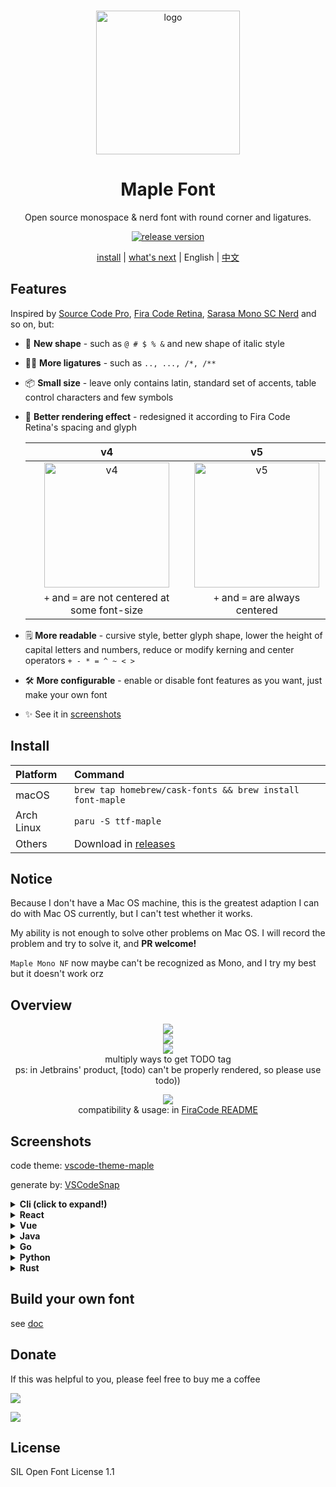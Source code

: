 <br>

<p align="center">
  <img src="./img/head.svg" height="230" alt="logo">
</p>

<h1 align="center"> Maple Font </h1>

<p align="center">
Open source monospace & nerd font with round corner and ligatures.
</p>

<p align="center">
  <a href="https://github.com/subframe7536/Maple-font/releases">
    <img src="https://img.shields.io/github/v/release/subframe7536/Maple-font?display_name=tag" alt="release version">
  </a>
</p>

<p align="center">
  <a href="#install">install</a> |
  <a href="https://github.com/users/subframe7536/projects/1">what's next</a> |
  English |
  <a href="./README_CN.md">中文</a>
</p>



## Features

Inspired by [Source Code Pro](https://github.com/adobe-fonts/source-code-pro), [Fira Code Retina](https://github.com/tonsky/FiraCode), [Sarasa Mono SC Nerd](https://github.com/laishulu/Sarasa-Mono-SC-Nerd) and so on, but:

- 🎨 **New shape** - such as `@ # $ % &` and new shape of italic style
- 🤙🏻 **More ligatures** - such as `.., ..., /*, /**`
- 📦 **Small size** - leave only contains latin, standard set of accents, table control characters and few symbols
- 🦾 **Better rendering effect** - redesigned it according to Fira Code Retina's spacing and glyph

  |                           v4                           |                           v5                            |
  | :----------------------------------------------------: | :-----------------------------------------------------: |
  | <img src="./img/sizechange.gif" height="200" alt="v4"> | <img src="./img/sizechange1.gif" height="200" alt="v5"> |
  |     `+` and `=` are not centered at some font-size     |             `+` and `=` are always centered             |

- 🗒 **More readable** - cursive style, better glyph shape, lower the height of capital letters and numbers, reduce or modify kerning and center operators `+ - * = ^ ~ < >`
- 🛠️ **More configurable** - enable or disable font features as you want, just make your own font
- ✨ See it in [screenshots](#screenshots)



## Install


| Platform   | Command                                                                     |
| :--------- | :-------------------------------------------------------------------------- |
| macOS      | `brew tap homebrew/cask-fonts && brew install font-maple`                   |
| Arch Linux | `paru -S ttf-maple`                                                         |
| Others     | Download in [releases](https://github.com/subframe7536/Maple-font/releases) |





## Notice


Because I don't have a Mac OS machine, this is the greatest adaption I can do with Mac OS currently, but I can't test whether it works.

My ability is not enough to solve other problems on Mac OS. I will record the problem and try to solve it, and **PR welcome!**

`Maple Mono NF` now maybe can't be recognized as Mono, and I try my best but it doesn't work orz


## Overview

<p align="center">
<img src="./img/base.png" /><br>
<img src="./img/ligature.png" /><br>
<img src="./img/ligature.gif"/><br>
multiply ways to get TODO tag<br>
ps: in Jetbrains' product, [todo) can't be properly rendered, so please use todo))<br>
</p>
<p align="center">
<img src="./img/option.png"/><br>
compatibility & usage: in <a href="https://github.com/tonsky/FiraCode#editor-compatibility-list" target="_blank">FiraCode README</a>
</p>

## Screenshots

code theme: [vscode-theme-maple](https://github.com/subframe7536/vscode-theme-maple)

generate by: [VSCodeSnap](https://github.com/luisllamasbinaburo/VSCodeSnap)

<details>
<summary><b>Cli (click to expand!)</b></summary>

![](img/code_sample/cli.webp)

</details>



<details>
<summary><b>React</b></summary>

![](img/code_sample/react.webp)

</details>



<details>
<summary><b>Vue</b></summary>

![](img/code_sample/vue.webp)

</details>


<details>
<summary><b>Java</b></summary>

![](img/code_sample/java.webp)

</details>


<details>
<summary><b>Go</b></summary>

<p align="center">
  <img src="img/code_sample/go.webp" width="540px"/>
</p>

</details>


<details>
<summary><b>Python</b></summary>

![](img/code_sample/python.webp)

</details>


<details>
<summary><b>Rust</b></summary>

![](img/code_sample/rust.webp)


</details>


## Build your own font

see [doc](./source/README.md)

## Donate

If this was helpful to you, please feel free to buy me a coffee

<a href="https://www.buymeacoffee.com/subframe753"><img src="https://img.buymeacoffee.com/button-api/?text=Buy me a coffee&emoji=&slug=subframe753&button_colour=5F7FFF&font_colour=ffffff&font_family=Lato&outline_colour=000000&coffee_colour=FFDD00" /></a>

![](img/donate.webp)

## License

SIL Open Font License 1.1
